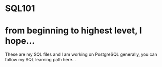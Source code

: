 # SQL101
# from beginning to highest levet, I hope...
These are my SQL files and I am working on PostgreSQL generally, you can follow my SQL learning path here...

